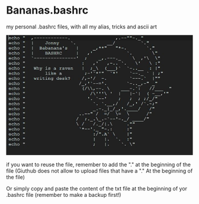 # Bananas.bashrc
my personal .bashrc files, with all my alias, tricks and ascii art

![Alt text](https://raw.githubusercontent.com/JonnyBanana/Bananas.bashrc/master/IMG/Bananas2.JPG)

if you want to reuse the file, remember to add the "." at the beginning of the file
(Giuthub does not allow to upload files that have a "." At the beginning of the file)

Or simply copy and paste the content of the txt file at the beginning of yor .bashrc file
(remember to make a backup first!)





